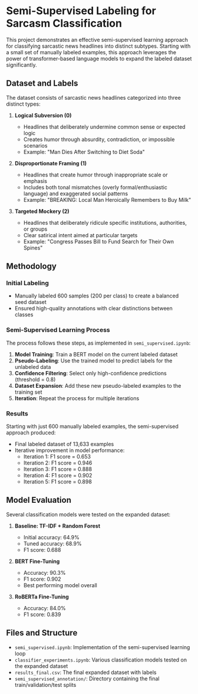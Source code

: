 # Semi-Supervised Labeling for Sarcasm Classification

This project demonstrates an effective semi-supervised learning approach for classifying sarcastic news headlines into distinct subtypes. Starting with a small set of manually labeled examples, this approach leverages the power of transformer-based language models to expand the labeled dataset significantly.

## Dataset and Labels

The dataset consists of sarcastic news headlines categorized into three distinct types:

1. **Logical Subversion (0)**
   * Headlines that deliberately undermine common sense or expected logic
   * Creates humor through absurdity, contradiction, or impossible scenarios
   * Example: "Man Dies After Switching to Diet Soda"

2. **Disproportionate Framing (1)**
   * Headlines that create humor through inappropriate scale or emphasis
   * Includes both tonal mismatches (overly formal/enthusiastic language) and exaggerated social patterns
   * Example: "BREAKING: Local Man Heroically Remembers to Buy Milk"

3. **Targeted Mockery (2)**
   * Headlines that deliberately ridicule specific institutions, authorities, or groups
   * Clear satirical intent aimed at particular targets
   * Example: "Congress Passes Bill to Fund Search for Their Own Spines"

## Methodology

### Initial Labeling
- Manually labeled 600 samples (200 per class) to create a balanced seed dataset
- Ensured high-quality annotations with clear distinctions between classes

### Semi-Supervised Learning Process
The process follows these steps, as implemented in `semi_supervised.ipynb`:

1. **Model Training**: Train a BERT model on the current labeled dataset
2. **Pseudo-Labeling**: Use the trained model to predict labels for the unlabeled data
3. **Confidence Filtering**: Select only high-confidence predictions (threshold = 0.8)
4. **Dataset Expansion**: Add these new pseudo-labeled examples to the training set
5. **Iteration**: Repeat the process for multiple iterations

### Results
Starting with just 600 manually labeled examples, the semi-supervised approach produced:
- Final labeled dataset of 13,633 examples
- Iterative improvement in model performance:
  - Iteration 1: F1 score = 0.653
  - Iteration 2: F1 score = 0.946
  - Iteration 3: F1 score = 0.888
  - Iteration 4: F1 score = 0.902
  - Iteration 5: F1 score = 0.898

## Model Evaluation

Several classification models were tested on the expanded dataset:

1. **Baseline: TF-IDF + Random Forest**
   - Initial accuracy: 64.9%
   - Tuned accuracy: 68.9%
   - F1 score: 0.688

2. **BERT Fine-Tuning**
   - Accuracy: 90.3%
   - F1 score: 0.902
   - Best performing model overall

3. **RoBERTa Fine-Tuning**
   - Accuracy: 84.0%
   - F1 score: 0.839

## Files and Structure

- `semi_supervised.ipynb`: Implementation of the semi-supervised learning loop
- `classifier_experiments.ipynb`: Various classification models tested on the expanded dataset
- `results_final.csv`: The final expanded dataset with labels
- `semi_supervised_annotation/`: Directory containing the final train/validation/test splits
